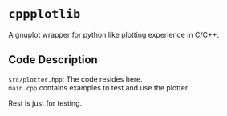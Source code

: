 # `cppplotlib`

A gnuplot wrapper for python like plotting experience in C/C++.

## Code Description

`src/plotter.hpp`: The code resides here. \
`main.cpp` contains examples to test and use the plotter.

Rest is just for testing.

